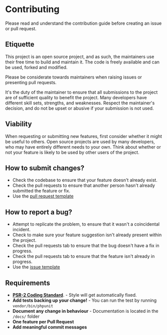 # Contributing

Please read and understand the contribution guide before creating an issue or pull request.

## Etiquette

This project is an open source project, and as such, the maintainers use their free time to build and maintain it.
The code is freely available and can be used, forked and modified.

Please be considerate towards maintainers when raising issues or presenting pull requests.

It's the duty of the maintainer to ensure that all submissions to the project are of sufficient
quality to benefit the project. Many developers have different skill sets, strengths, and weaknesses. Respect the maintainer's decision, and do not be upset or abusive if your submission is not used.

## Viability

When requesting or submitting new features, first consider whether it might be useful to others. Open
source projects are used by many developers, who may have entirely different needs to your own. Think about
whether or not your feature is likely to be used by other users of the project.

## How to submit changes?

- Check the codebase to ensure that your feature doesn't already exist.
- Check the pull requests to ensure that another person hasn't already submitted the feature or fix.
- Use the [pull request template](PULL_REQUEST_TEMPLATE.md)

## How to report a bug?

- Attempt to replicate the problem, to ensure that it wasn't a coincidental incident.
- Check to make sure your feature suggestion isn't already present within the project.
- Check the pull requests tab to ensure that the bug doesn't have a fix in progress.
- Check the pull requests tab to ensure that the feature isn't already in progress.
- Use the [issue template](ISSUE_TEMPLATE.md)

## Requirements

- **[PSR-2 Coding Standard](https://github.com/php-fig/fig-standards/blob/master/accepted/PSR-2-coding-style-guide.md)**. - Style will get automatically fixed.
- **Add tests backing up your change!** - You can run the test by running `vendor/bin/phpunit`
- **Document any change in behaviour** - Documentation is located in the `/docs/` folder
- **One feature per Pull Request**
- **Add meaningful commit messages**

